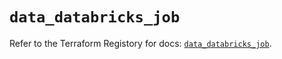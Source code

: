 # `data_databricks_job`

Refer to the Terraform Registory for docs: [`data_databricks_job`](https://registry.terraform.io/providers/databricks/databricks/1.26.0/docs/data-sources/job).
